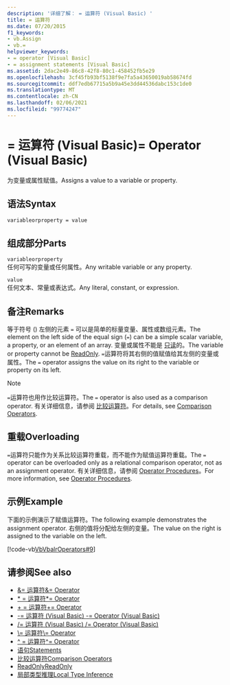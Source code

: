 ```yaml
---
description: '详细了解： = 运算符 (Visual Basic) '
title: = 运算符
ms.date: 07/20/2015
f1_keywords:
- vb.Assign
- vb.=
helpviewer_keywords:
- = operator [Visual Basic]
- = assignment statements [Visual Basic]
ms.assetid: 2dac2e49-86c8-42f8-80c1-458452fb5e29
ms.openlocfilehash: 3cf45fb93bf5138f9e7fa5a43650019ab58674fd
ms.sourcegitcommit: ddf7edb67715a5b9a45e3dd44536dabc153c1de0
ms.translationtype: MT
ms.contentlocale: zh-CN
ms.lasthandoff: 02/06/2021
ms.locfileid: "99774247"
---
```

# <a name="-operator-visual-basic"></a><span data-ttu-id="84f86-103">= 运算符 (Visual Basic)</span><span class="sxs-lookup"><span data-stu-id="84f86-103">= Operator (Visual Basic)</span></span>

<span data-ttu-id="84f86-104">为变量或属性赋值。</span><span class="sxs-lookup"><span data-stu-id="84f86-104">Assigns a value to a variable or property.</span></span>  
  
## <a name="syntax"></a><span data-ttu-id="84f86-105">语法</span><span class="sxs-lookup"><span data-stu-id="84f86-105">Syntax</span></span>  
  
```vb  
variableorproperty = value  
```  
  
## <a name="parts"></a><span data-ttu-id="84f86-106">组成部分</span><span class="sxs-lookup"><span data-stu-id="84f86-106">Parts</span></span>  

 `variableorproperty`  
 <span data-ttu-id="84f86-107">任何可写的变量或任何属性。</span><span class="sxs-lookup"><span data-stu-id="84f86-107">Any writable variable or any property.</span></span>  
  
 `value`  
 <span data-ttu-id="84f86-108">任何文本、常量或表达式。</span><span class="sxs-lookup"><span data-stu-id="84f86-108">Any literal, constant, or expression.</span></span>  
  
## <a name="remarks"></a><span data-ttu-id="84f86-109">备注</span><span class="sxs-lookup"><span data-stu-id="84f86-109">Remarks</span></span>  

 <span data-ttu-id="84f86-110">等于符号 () 左侧的元素 `=` 可以是简单的标量变量、属性或数组元素。</span><span class="sxs-lookup"><span data-stu-id="84f86-110">The element on the left side of the equal sign (`=`) can be a simple scalar variable, a property, or an element of an array.</span></span> <span data-ttu-id="84f86-111">变量或属性不能是 [只读](../modifiers/readonly.md)的。</span><span class="sxs-lookup"><span data-stu-id="84f86-111">The variable or property cannot be [ReadOnly](../modifiers/readonly.md).</span></span> <span data-ttu-id="84f86-112">`=`运算符将其右侧的值赋值给其左侧的变量或属性。</span><span class="sxs-lookup"><span data-stu-id="84f86-112">The `=` operator assigns the value on its right to the variable or property on its left.</span></span>  
  
> [!NOTE]
> <span data-ttu-id="84f86-113">`=`运算符也用作比较运算符。</span><span class="sxs-lookup"><span data-stu-id="84f86-113">The `=` operator is also used as a comparison operator.</span></span> <span data-ttu-id="84f86-114">有关详细信息，请参阅 [比较运算符](comparison-operators.md)。</span><span class="sxs-lookup"><span data-stu-id="84f86-114">For details, see [Comparison Operators](comparison-operators.md).</span></span>  
  
## <a name="overloading"></a><span data-ttu-id="84f86-115">重载</span><span class="sxs-lookup"><span data-stu-id="84f86-115">Overloading</span></span>  

 <span data-ttu-id="84f86-116">`=`运算符只能作为关系比较运算符重载，而不能作为赋值运算符重载。</span><span class="sxs-lookup"><span data-stu-id="84f86-116">The `=` operator can be overloaded only as a relational comparison operator, not as an assignment operator.</span></span> <span data-ttu-id="84f86-117">有关详细信息，请参阅 [Operator Procedures](../../programming-guide/language-features/procedures/operator-procedures.md)。</span><span class="sxs-lookup"><span data-stu-id="84f86-117">For more information, see [Operator Procedures](../../programming-guide/language-features/procedures/operator-procedures.md).</span></span>  
  
## <a name="example"></a><span data-ttu-id="84f86-118">示例</span><span class="sxs-lookup"><span data-stu-id="84f86-118">Example</span></span>  

 <span data-ttu-id="84f86-119">下面的示例演示了赋值运算符。</span><span class="sxs-lookup"><span data-stu-id="84f86-119">The following example demonstrates the assignment operator.</span></span> <span data-ttu-id="84f86-120">右侧的值将分配给左侧的变量。</span><span class="sxs-lookup"><span data-stu-id="84f86-120">The value on the right is assigned to the variable on the left.</span></span>  
  
 [!code-vb[VbVbalrOperators#9](~/samples/snippets/visualbasic/VS_Snippets_VBCSharp/VbVbalrOperators/VB/Class1.vb#9)]  
  
## <a name="see-also"></a><span data-ttu-id="84f86-121">请参阅</span><span class="sxs-lookup"><span data-stu-id="84f86-121">See also</span></span>

- [<span data-ttu-id="84f86-122">&= 运算符</span><span class="sxs-lookup"><span data-stu-id="84f86-122">&= Operator</span></span>](and-assignment-operator.md)
- [<span data-ttu-id="84f86-123">\* = 运算符</span><span class="sxs-lookup"><span data-stu-id="84f86-123">\*= Operator</span></span>](multiplication-assignment-operator.md)
- [<span data-ttu-id="84f86-124">+ = 运算符</span><span class="sxs-lookup"><span data-stu-id="84f86-124">+= Operator</span></span>](addition-assignment-operator.md)
- [<span data-ttu-id="84f86-125">-= 运算符 (Visual Basic) </span><span class="sxs-lookup"><span data-stu-id="84f86-125">-= Operator (Visual Basic)</span></span>](subtraction-assignment-operator.md)
- [<span data-ttu-id="84f86-126">/= 运算符 (Visual Basic) </span><span class="sxs-lookup"><span data-stu-id="84f86-126">/= Operator (Visual Basic)</span></span>](floating-point-division-assignment-operator.md)
- [<span data-ttu-id="84f86-127">\\= 运算符</span><span class="sxs-lookup"><span data-stu-id="84f86-127">\\= Operator</span></span>](integer-division-assignment-operator.md)
- [<span data-ttu-id="84f86-128">^ = 运算符</span><span class="sxs-lookup"><span data-stu-id="84f86-128">^= Operator</span></span>](exponentiation-assignment-operator.md)
- [<span data-ttu-id="84f86-129">语句</span><span class="sxs-lookup"><span data-stu-id="84f86-129">Statements</span></span>](../../programming-guide/language-features/statements.md)
- [<span data-ttu-id="84f86-130">比较运算符</span><span class="sxs-lookup"><span data-stu-id="84f86-130">Comparison Operators</span></span>](comparison-operators.md)
- [<span data-ttu-id="84f86-131">ReadOnly</span><span class="sxs-lookup"><span data-stu-id="84f86-131">ReadOnly</span></span>](../modifiers/readonly.md)
- [<span data-ttu-id="84f86-132">局部类型推理</span><span class="sxs-lookup"><span data-stu-id="84f86-132">Local Type Inference</span></span>](../../programming-guide/language-features/variables/local-type-inference.md)
